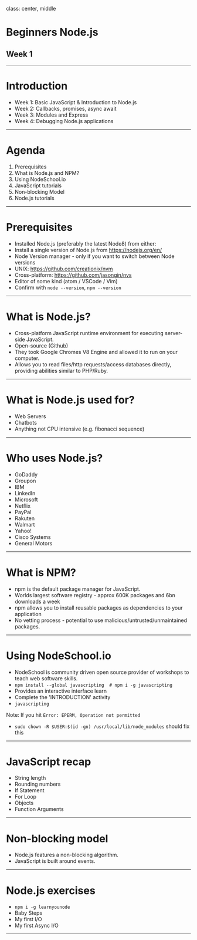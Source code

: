 class: center, middle

# Beginners Node.js
## Week 1

---

# Introduction

 - Week 1: Basic JavaScript & Introduction to Node.js
 - Week 2: Callbacks, promises, async await
 - Week 3: Modules and Express
 - Week 4: Debugging Node.js applications

---

# Agenda

1. Prerequisites
2. What is Node.js and NPM?
3. Using NodeSchool.io
4. JavaScript tutorials
5. Non-blocking Model
6. Node.js tutorials

---

# Prerequisites

- Installed Node.js (preferably the latest Node8) from either:
 - Install a single version of Node.js from https://nodejs.org/en/
 - Node Version manager - only if you want to switch between Node versions
  - UNIX: https://github.com/creationix/nvm
  - Cross-platform: https://github.com/jasongin/nvs
- Editor of some kind (atom / VSCode / Vim)
- Confirm with `node --version`, `npm --version`

---

# What is Node.js?

- Cross-platform JavaScript runtime environment for executing server-side JavaScript.
- Open-source (Github)
- They took Google Chromes V8 Engine and allowed it to run on your computer.
- Allows you to read files/http requests/access databases directly, providing abilities similar to PHP/Ruby.  

---

# What is Node.js used for?

- Web Servers
- Chatbots
- Anything not CPU intensive (e.g. fibonacci sequence)

---
# Who uses Node.js?

- GoDaddy
- Groupon
- IBM
- LinkedIn
- Microsoft
- Netflix
- PayPal
- Rakuten
- Walmart
- Yahoo!
- Cisco Systems
- General Motors
---

# What is NPM?

- npm is the default package manager for JavaScript.
- Worlds largest software registry - approx 600K packages and 6bn downloads a week
- npm allows you to install reusable packages as dependencies to your application
- No vetting process - potential to use malicious/untrusted/unmaintained packages.
---

# Using NodeSchool.io

- NodeSchool is community driven open source provider of workshops to teach web software skills.
- `npm install --global javascripting  # npm i -g javascripting`
- Provides an interactive interface learn
- Complete the 'INTRODUCTION' activity
- `javascripting`


Note: If you hit `Error: EPERM, Operation not permitted`
 - `sudo chown -R $USER:$(id -gn) /usr/local/lib/node_modules` should fix this

---

# JavaScript recap
- String length
- Rounding numbers
- If Statement
- For Loop
- Objects
- Function Arguments

---

# Non-blocking model

- Node.js features a non-blocking algorithm.
- JavaScript is built around events.  

---

# Node.js exercises
- `npm i -g learnyounode`
- Baby Steps
- My first I/O
- My first Async I/O

---
